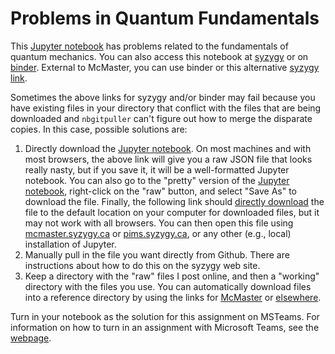 # Problems in Quantum Fundamentals

This [Jupyter notebook](https://github.com/PaulWAyers/IntroQChemProblems/blob/main/ipynb/IntroQM2021.ipynb) has problems related to the fundamentals of quantum mechanics. You can also access this notebook at [syzygy](https://mcmaster.syzygy.ca/jupyter/hub/user-redirect/git-pull?repo=https%3A%2F%2Fgithub.com%2FPaulWAyers%2FIntroQChemProblems&urlpath=tree%2FIntroQChemProblems%2Fipynb%2FIntroQM2021.ipynb&branch=main&depth=1) or on [binder](https://hub.gke2.mybinder.org/user/paulwayers-introqchemproblems-ax9n28q6/notebooks/ipynb/IntroQM2021.ipynb). External to McMaster, you can use binder or this alternative [syzygy link](https://pims.syzygy.ca/jupyter/hub/user-redirect/git-pull?repo=https%3A%2F%2Fgithub.com%2FPaulWAyers%2FIntroQChemProblems&urlpath=tree%2FIntroQChemProblems%2Fipynb%2FIntroQM2021.ipynb&branch=main&depth=1). 

Sometimes the above links for syzygy and/or binder may fail because you have existing files in your directory that conflict with the files that are being downloaded and `nbgitpuller` can't figure out how to merge the disparate copies. In this case, possible solutions are:
1. Directly download the [Jupyter notebook](https://github.com/PaulWAyers/IntroQChemProblems/blob/main/ipynb/IntroQM2021.ipynb?raw=true). On most machines and with most browsers, the above link will give you a raw JSON file that looks really nasty, but if you save it, it will be a well-formatted Jupyter notebook. You can also go to the "pretty" version of the [Jupyter notebook](https://github.com/PaulWAyers/IntroQChemProblems/blob/main/ipynb/IntroQM2021.ipynb), right-click on the "raw" button, and select "Save As" to download the file. Finally, the following link should <a href="../ipynb/IntroQM2021.ipynb" download="../ipynb/IntroQM2021.ipynb">directly download</a> the file to the default location on your computer for downloaded files, but it may not work with all browsers. You can then open this file using [mcmaster.syzygy.ca](https://mcmaster.syzygy.ca/) or [pims.syzygy.ca](https://pims.syzygy.ca/), or any other (e.g., local) installation of Jupyter.
2. Manually pull in the file you want directly from Github. There are instructions about how to do this on the syzygy web site.
3. Keep a directory with the "raw" files I post online, and then a "working" directory with the files you use. You can automatically download files into a reference directory by using the links for [McMaster](https://mcmaster.syzygy.ca/jupyter/hub/user-redirect/git-pull?repo=https%3A%2F%2Fgithub.com%2FPaulWAyers%2FIntroQChemProblems&urlpath=tree%2FIntroQChemProblems%2Fipynb%2FIntroQM2021.ipynb&branch=main&targetPath=raw) or [elsewhere](https://pims.syzygy.ca/jupyter/hub/user-redirect/git-pull?repo=https%3A%2F%2Fgithub.com%2FPaulWAyers%2FIntroQChemProblems&urlpath=tree%2FIntroQChemProblems%2Fipynb%2FIntroQM2021.ipynb&branch=main&targetPath=raw).

Turn in your notebook as the solution for this assignment on MSTeams. For information on how to turn in an assignment with Microsoft Teams, see the [webpage](https://support.microsoft.com/en-us/office/turn-in-an-assignment-in-microsoft-teams-e25f383a-b747-4a0b-b6d5-a2845a52092b).

